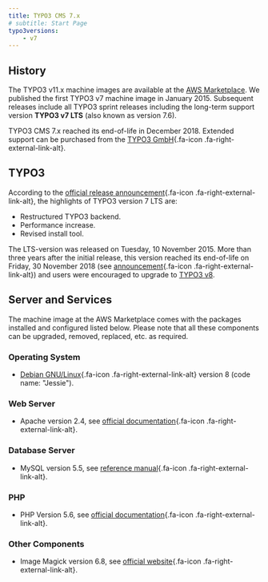 ```yaml
---
title: TYPO3 CMS 7.x
# subtitle: Start Page
typo3versions:
    - v7
---
```


## History

The TYPO3 v11.x machine images are available at the [AWS Marketplace](https://aws.amazon.com/marketplace/pp/prodview-34xndlfjcq33i). We published the first TYPO3 v7 machine image in January 2015. Subsequent releases include all TYPO3 sprint releases including the long-term support version **TYPO3 v7 LTS** (also known as version 7.6).

TYPO3 CMS 7.x reached its end-of-life in December 2018. Extended support can be purchased from the [TYPO3 GmbH](https://typo3.com){.fa-icon .fa-right-external-link-alt}.

## TYPO3

According to the [official release announcement](https://typo3.org/article/announcing-typo3-cms-7-lts/){.fa-icon .fa-right-external-link-alt}, the highlights of TYPO3 version 7 LTS are:

* Restructured TYPO3 backend.
* Performance increase.
* Revised install tool.

The LTS-version was released on Tuesday, 10 November 2015. More than three years after the initial release, this version reached its end-of-life on Friday, 30 November 2018 (see [announcement](https://typo3.org/article/this-is-the-end-for-typo3-v7-lts/){.fa-icon .fa-right-external-link-alt}) and users were encouraged to upgrade to [TYPO3 v8](typo3v8.md).

## Server and Services

The machine image at the AWS Marketplace comes with the packages installed and configured listed below. Please note that all these components can be upgraded, removed, replaced, etc. as required.

### Operating System

* [Debian GNU/Linux](https://debian.org){.fa-icon .fa-right-external-link-alt} version 8 (code name: "Jessie").

### Web Server

* Apache version 2.4, see [official documentation](https://httpd.apache.org/docs/2.4/){.fa-icon .fa-right-external-link-alt}.

### Database Server

* MySQL version 5.5, see [reference manual](https://dev.mysql.com/doc/refman/5.5/en/){.fa-icon .fa-right-external-link-alt}.

### PHP

* PHP Version 5.6, see [official documentation](https://www.php.net/docs.php){.fa-icon .fa-right-external-link-alt}.

### Other Components

* Image Magick version 6.8, see [official website](https://imagemagick.org/){.fa-icon .fa-right-external-link-alt}.
